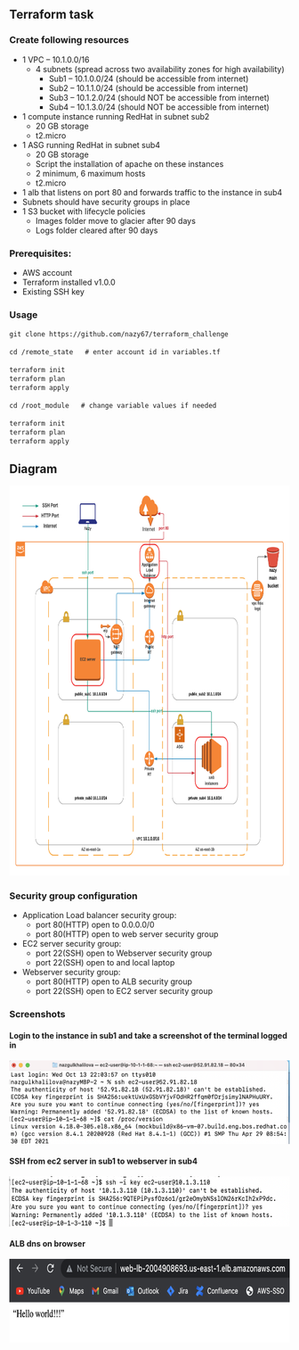 ## Terraform task

### Create following resources

- 	1 VPC – 10.1.0.0/16
    - 4 subnets (spread across two availability zones for high availability)
      - Sub1 – 10.1.0.0/24 (should be accessible from internet)
      - Sub2 – 10.1.1.0/24 (should be accessible from internet)
      - Sub3 – 10.1.2.0/24 (should NOT be accessible from internet)
      - Sub4 – 10.1.3.0/24 (should NOT be accessible from internet)
-	1 compute instance running RedHat in subnet sub2
    - 20 GB storage
    - t2.micro
-	1 ASG running RedHat in subnet sub4 
    - 20 GB storage
    - Script the installation of apache on these instances
    - 2 minimum, 6 maximum hosts
    - t2.micro
-	1 alb that listens on port 80 and forwards traffic to the instance in sub4
-	Subnets should have security groups in place
-	1 S3 bucket with lifecycle policies
    - Images folder move to glacier after 90 days
    - Logs folder cleared after 90 days

### Prerequisites:
   - AWS account
   - Terraform installed v1.0.0
   - Existing SSH key

### Usage
```
git clone https://github.com/nazy67/terraform_challenge

cd /remote_state   # enter account id in variables.tf

terraform init
terraform plan
terraform apply

cd /root_module   # change variable values if needed

terraform init
terraform plan
terraform apply
```

## Diagram

<img src="images/tf_task.png" alt="aws" width="900" height="700">

### Security group configuration

  - Application Load balancer security group:
    - port 80(HTTP) open to 0.0.0.0/0
    - port 80(HTTP) open to web server security group 
  - EC2 server security group:
    - port 22(SSH) open to Webserver security group
    - port 22(SSH) open to and local laptop 
  - Webserver security group:
    - port 80(HTTP) open to ALB security group
    - port 22(SSH) open to EC2 server security group

### Screenshots

#### Login to the instance in sub1 and take a screenshot of the terminal logged in

<img src="images/terminal.png" alt="aws" width="700" height="150">

#### SSH from ec2 server in sub1 to webserver in sub4

<img src="images/ssh_2_web.png" alt="aws" width="800" height="90">

#### ALB dns on browser

<img src="images/apache.png" alt="aws" width="800" height="150">
